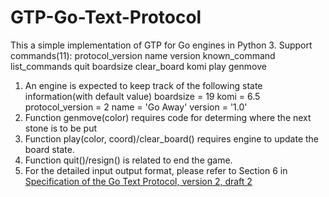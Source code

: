 # GTP-Go-Text-Protocol
This a simple implementation of GTP for Go engines in Python 3.
Support commands(11):
protocol_version
name
version
known_command
list_commands
quit
boardsize
clear_board
komi
play
genmove
1. An engine is expected to keep track of the following state information(with default value)
boardsize = 19
komi = 6.5
protocol_version = 2
name = 'Go Away'
version = '1.0'
2. Function genmove(color) requires code for determing where the next stone is to be put
3. Function play(color, coord)/clear_board() requires engine to update the board state.
4. Function quit()/resign() is related to end the game.
5. For the detailed input output format, please refer to Section 6 in [Specification of the Go Text Protocol, version 2,
draft 2](http://www.lysator.liu.se/~gunnar/gtp/gtp2-spec-draft2.pdf)
